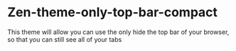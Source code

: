 
# Zen-theme-only-top-bar-compact
This theme will allow you can use the only hide the top bar of your browser, so that you can still see all of your tabs
